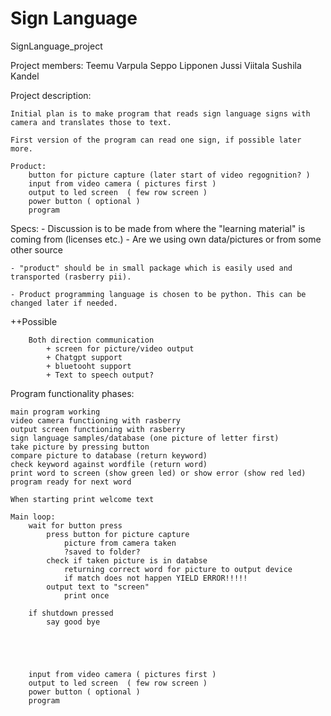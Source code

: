 # Sign Language
SignLanguage_project

Project members:
    Teemu Varpula
    Seppo Lipponen
    Jussi Viitala
    Sushila Kandel

Project description:

    Initial plan is to make program that reads sign language signs with camera and translates those to text.

    First version of the program can read one sign, if possible later more. 

    Product:
        button for picture capture (later start of video regognition? )
        input from video camera ( pictures first )
        output to led screen  ( few row screen )
        power button ( optional )
        program 
        
Specs:
    - Discussion is to be made from where the "learning material" is coming from (licenses etc.)
        - Are we using own data/pictures or from some other source

    - "product" should be in small package which is easily used and transported (rasberry pii).

    - Product programming language is chosen to be python. This can be changed later if needed.


++Possible 

        Both direction communication
            + screen for picture/video output
            + Chatgpt support
            + bluetooht support
            + Text to speech output?



Program functionality phases:

    main program working
    video camera functioning with rasberry
    output screen functioning with rasberry
    sign language samples/database (one picture of letter first)
    take picture by pressing button
    compare picture to database (return keyword)
    check keyword against wordfile (return word)
    print word to screen (show green led) or show error (show red led)
    program ready for next word

    When starting print welcome text

    Main loop: 
        wait for button press
            press button for picture capture
                picture from camera taken
                ?saved to folder?
            check if taken picture is in databse
                returning correct word for picture to output device
                if match does not happen YIELD ERROR!!!!!
            output text to "screen"
                print once
        
        if shutdown pressed
            say good bye
        

        
        
        
        input from video camera ( pictures first )
        output to led screen  ( few row screen )
        power button ( optional )
        program 




